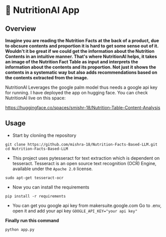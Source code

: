 # :green_apple: NutritionAI App

## Overview
**Imagine you are reading the Nutrition Facts at the back of a product, due to obcsure contents and proportion it is hard to get some sense out of it. Wouldn't it be great if we could get the information about the Nutrition Contents in an intuitive manner. That's where NutritionAI helps, it takes an image of the Nutrition Fact Table as input and interprets the information about the contents and its proportion. Not just it shows the contents in a systematic way but also adds recommendations based on the contents extracted from the image.**

NutritionAl Leverages the google palm model thus needs a google api key for running. I have deployed the app on hugging face. You can check NutritionAI live on this space:

https://huggingface.co/spaces/smishr-18/Nutrition-Table-Content-Analysis

## Usage
* Start by cloniing the repository
```
git clone https://github.com/mishra-18/Nutrition-Facts-Based-LLM.git
cd Nutrition-Facts-Based-LLM
```
* This project uses pytesseract for text extraction which is dependent on tesseract.
Tesseract is an open source text recognition (OCR) Engine, available under the ```Apache 2.0``` license.
```
sudo apt-get tesseract-ocr
```
* Now you can install the requirements
```
pip install -r requirements
```
* You can get you google api key from makersuite.google.com
Go to .env, open it and add your api key ```GOOGLE_API_KEY="your api key"```

**Finally run this command**
```
python app.py
```
